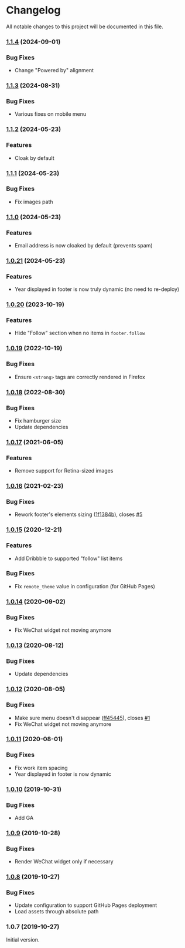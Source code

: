 # Changelog

All notable changes to this project will be documented in this file.

### [1.1.4](https://github.com/eliottvincent/bay/compare/v1.1.3...v1.1.4) (2024-09-01)

### Bug Fixes

- Change "Powered by" alignment

### [1.1.3](https://github.com/eliottvincent/bay/compare/v1.1.2...v1.1.3) (2024-08-31)

### Bug Fixes

- Various fixes on mobile menu

### [1.1.2](https://github.com/eliottvincent/bay/compare/v1.1.1...v1.1.2) (2024-05-23)

### Features

- Cloak by default

### [1.1.1](https://github.com/eliottvincent/bay/compare/v1.1.0...v1.1.1) (2024-05-23)

### Bug Fixes

- Fix images path

### [1.1.0](https://github.com/eliottvincent/bay/compare/v1.0.21...v1.1.0) (2024-05-23)

### Features

- Email address is now cloaked by default (prevents spam)

### [1.0.21](https://github.com/eliottvincent/bay/compare/v1.0.20...v1.0.21) (2024-05-23)

### Features

- Year displayed in footer is now truly dynamic (no need to re-deploy)

### [1.0.20](https://github.com/eliottvincent/bay/compare/v1.0.19...v1.0.20) (2023-10-19)

### Features

- Hide "Follow" section when no items in `footer.follow`

### [1.0.19](https://github.com/eliottvincent/bay/compare/v1.0.18...v1.0.19) (2022-10-19)

### Bug Fixes

- Ensure `<strong>` tags are correctly rendered in Firefox

### [1.0.18](https://github.com/eliottvincent/bay/compare/v1.0.17...v1.0.18) (2022-08-30)

### Bug Fixes

- Fix hamburger size
- Update dependencies

### [1.0.17](https://github.com/eliottvincent/bay/compare/v1.0.16...v1.0.17) (2021-06-05)

### Features

- Remove support for Retina-sized images

### [1.0.16](https://github.com/eliottvincent/bay/compare/v1.0.15...v1.0.16) (2021-02-23)

### Bug Fixes

- Rework footer's elements sizing ([1f1384b](https://github.com/eliottvincent/bay/commit/1f1384b2cfc07bc152cb8e44756e5a0fcbfbef11)), closes [#5](https://github.com/eliottvincent/bay/issues/5)

### [1.0.15](https://github.com/eliottvincent/bay/compare/v1.0.14...v1.0.15) (2020-12-21)

### Features

- Add Dribbble to supported "follow" list items

### Bug Fixes

- Fix `remote_theme` value in configuration (for GitHub Pages)

### [1.0.14](https://github.com/eliottvincent/bay/compare/v1.0.13...v1.0.14) (2020-09-02)

### Bug Fixes

- Fix WeChat widget not moving anymore

### [1.0.13](https://github.com/eliottvincent/bay/compare/v1.0.12...v1.0.13) (2020-08-12)

### Bug Fixes

- Update dependencies

### [1.0.12](https://github.com/eliottvincent/bay/compare/v1.0.11...v1.0.12) (2020-08-05)

### Bug Fixes

- Make sure menu doesn't disappear ([ff45445](https://github.com/eliottvincent/bay/commit/ff45445761314a9b4a9b1e53f04c040ab2b62e3f)), closes [#1](https://github.com/eliottvincent/bay/issues/1)
- Fix WeChat widget not moving anymore

### [1.0.11](https://github.com/eliottvincent/bay/compare/v1.0.10...v1.0.11) (2020-08-01)

### Bug Fixes

- Fix work item spacing
- Year displayed in footer is now dynamic

### [1.0.10](https://github.com/eliottvincent/bay/compare/v1.0.9...v1.0.10) (2019-10-31)

### Bug Fixes

- Add GA

### [1.0.9](https://github.com/eliottvincent/bay/compare/v1.0.8...v1.0.9) (2019-10-28)

### Bug Fixes

- Render WeChat widget only if necessary

### [1.0.8](https://github.com/eliottvincent/bay/compare/v1.0.7...v1.0.8) (2019-10-27)

### Bug Fixes

- Update configuration to support GitHub Pages deployment
- Load assets through absolute path

### 1.0.7 (2019-10-27)

Initial version.
